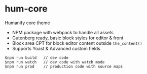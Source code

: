 # hum-core

Humanify core theme

- NPM package with webpack to handle all assets
- Gutenberg ready, basic block styles for editor & front
- Block area CPT for block editor content outside `the_content()`
- Supports Yoast & Advanced custom fields

```
$npm run build   // dev code
$npm run watch   // dev code with watch mode
$npm run prod    // production code with source maps
```
